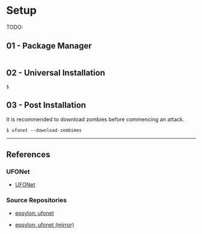 # Setup

TODO:

## 01 - Package Manager

```

```

## 02 - Universal Installation

```
$ 
```

## 03 - Post Installation

It is recommended to download zombies before commencing an attack.

```
$ ufonet --download-zombimes
```

---
## References

### UFONet

- [UFONet](https://ufonet.03c8.net)

### Source Repositories

- [epsylon: ufonet](http://code.03c8.net:3000/epsylon/ufonet )

- [epsylon: ufonet (mirror)](https://github.com/epsylon/ufonet)